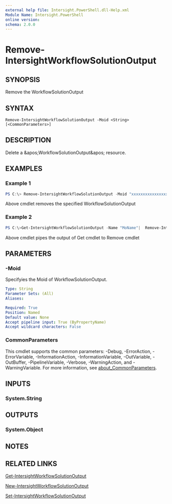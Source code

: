 ```yaml
---
external help file: Intersight.PowerShell.dll-Help.xml
Module Name: Intersight.PowerShell
online version:
schema: 2.0.0
---
```


# Remove-IntersightWorkflowSolutionOutput

## SYNOPSIS
Remove the WorkflowSolutionOutput

## SYNTAX

```
Remove-IntersightWorkflowSolutionOutput -Moid <String> [<CommonParameters>]
```

## DESCRIPTION
Delete a &amp;apos;WorkflowSolutionOutput&amp;apos; resource.

## EXAMPLES

### Example 1
```powershell
PS C:\> Remove-IntersightWorkflowSolutionOutput -Moid "xxxxxxxxxxxxxxxxxxxxxxxxxxx"
```
Above cmdlet removes the specified WorkflowSolutionOutput 

### Example 2
```powershell
PS C:\>Get-IntersightWorkflowSolutionOutput -Name "MoName"|  Remove-IntersightWorkflowSolutionOutput
```
Above cmdlet pipes the output of Get cmdlet to Remove cmdlet

## PARAMETERS

### -Moid
Specifyies the Moid of WorkflowSolutionOutput.

```yaml
Type: String
Parameter Sets: (All)
Aliases:

Required: True
Position: Named
Default value: None
Accept pipeline input: True (ByPropertyName)
Accept wildcard characters: False
```

### CommonParameters
This cmdlet supports the common parameters: -Debug, -ErrorAction, -ErrorVariable, -InformationAction, -InformationVariable, -OutVariable, -OutBuffer, -PipelineVariable, -Verbose, -WarningAction, and -WarningVariable. For more information, see [about_CommonParameters](http://go.microsoft.com/fwlink/?LinkID=113216).

## INPUTS

### System.String

## OUTPUTS

### System.Object
## NOTES

## RELATED LINKS

[Get-IntersightWorkflowSolutionOutput](./Get-IntersightWorkflowSolutionOutput.md)

[New-IntersightWorkflowSolutionOutput](./New-IntersightWorkflowSolutionOutput.md)

[Set-IntersightWorkflowSolutionOutput](./Set-IntersightWorkflowSolutionOutput.md)


